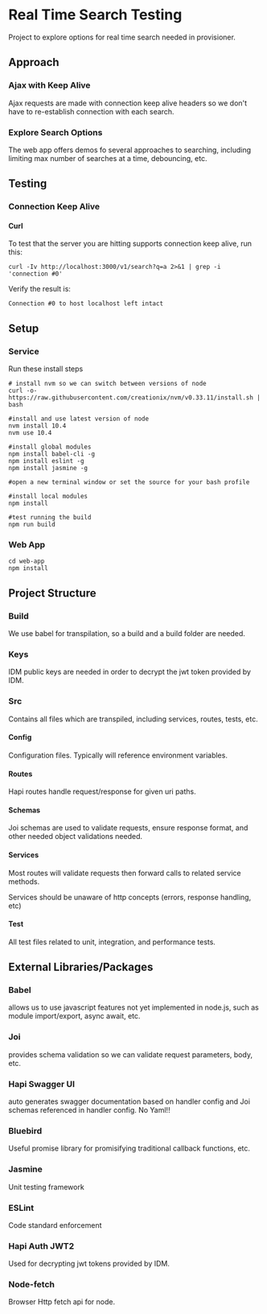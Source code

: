 # Real Time Search Testing
Project to explore options for real time search needed in provisioner.

## Approach

### Ajax with Keep Alive
Ajax requests are made with connection keep alive headers so we don't have to re-establish connection with each search.

### Explore Search Options
The web app offers demos fo several approaches to searching, including limiting max number of searches at a time, debouncing, etc.

## Testing

### Connection Keep Alive

#### Curl
To test that the server you are hitting supports connection keep alive, run this:
```
curl -Iv http://localhost:3000/v1/search?q=a 2>&1 | grep -i 'connection #0'
```
Verify the result is:
```
Connection #0 to host localhost left intact
```

## Setup

### Service
Run these install steps
```
# install nvm so we can switch between versions of node
curl -o- https://raw.githubusercontent.com/creationix/nvm/v0.33.11/install.sh | bash

#install and use latest version of node
nvm install 10.4
nvm use 10.4

#install global modules
npm install babel-cli -g
npm install eslint -g
npm install jasmine -g

#open a new terminal window or set the source for your bash profile

#install local modules
npm install

#test running the build
npm run build

```

### Web App
```
cd web-app
npm install

```
## Project Structure

### Build
We use babel for transpilation, so a build and a build folder are needed.

### Keys
IDM public keys are needed in order to decrypt the jwt token provided by IDM.

### Src
Contains all files which are transpiled, including services, routes, tests, etc.

#### Config
Configuration files.  Typically will reference environment variables.

#### Routes
Hapi routes handle request/response for given uri paths.

#### Schemas
Joi schemas are used to validate requests, ensure response format, and other needed object validations needed.

#### Services
Most routes will validate requests then forward calls to related service methods.

Services should be unaware of http concepts (errors, response handling, etc)

#### Test
All test files related to unit, integration, and performance tests.


## External Libraries/Packages

### Babel
allows us to use javascript features not yet implemented in node.js, such as module import/export, async await, etc.

### Joi
provides schema validation so we can validate request parameters, body, etc.

### Hapi Swagger UI
auto generates swagger documentation based on handler config and Joi schemas referenced in handler config.
No Yaml!!

### Bluebird
Useful promise library for promisifying traditional callback functions, etc.

### Jasmine
Unit testing framework

### ESLint
Code standard enforcement

### Hapi Auth JWT2
Used for decrypting jwt tokens provided by IDM.

### Node-fetch
Browser Http fetch api for node.




